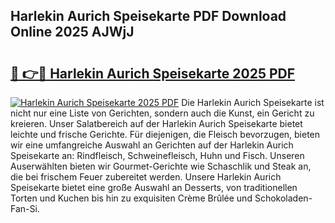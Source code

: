 ## Harlekin Aurich Speisekarte PDF Download Online 2025 AJWjJ

# <h2><a href="http://gccll4.nevu.top/?p=Harlekin+Aurich+Speisekarte">🔗 👉🔴 Harlekin Aurich Speisekarte 2025 PDF</a></h2>

[![Harlekin Aurich Speisekarte 2025 PDF](https://i.imgur.com/dBaPXMq.png)](http://gccll4.nevu.top/?p=Harlekin+Aurich+Speisekarte)
Die Harlekin Aurich Speisekarte ist nicht nur eine Liste von Gerichten, sondern auch die Kunst, ein Gericht zu kreieren. Unser Salatbereich auf der Harlekin Aurich Speisekarte bietet leichte und frische Gerichte. Für diejenigen, die Fleisch bevorzugen, bieten wir eine umfangreiche Auswahl an Gerichten auf der Harlekin Aurich Speisekarte an: Rindfleisch, Schweinefleisch, Huhn und Fisch. Unseren Auserwählten bieten wir Gourmet-Gerichte wie Schaschlik und Steak an, die bei frischem Feuer zubereitet werden. Unsere Harlekin Aurich Speisekarte bietet eine große Auswahl an Desserts, von traditionellen Torten und Kuchen bis hin zu exquisiten Crème Brûlée und Schokoladen-Fan-Si.
